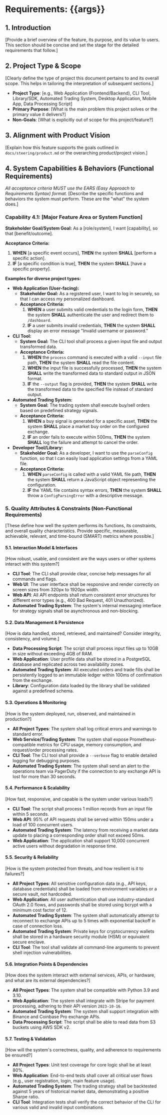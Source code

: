 # Requirements: {{args}}

## 1. Introduction
[Provide a brief overview of the feature, its purpose, and its value to users. This section should be concise and set the stage for the detailed requirements that follow.]

## 2. Project Type & Scope
[Clearly define the type of project this document pertains to and its overall scope. This helps in tailoring the interpretation of subsequent sections.]

*   **Project Type**: [e.g., Web Application (Frontend/Backend), CLI Tool, Library/SDK, Automated Trading System, Desktop Application, Mobile App, Data Processing Script]
*   **Primary Purpose**: [What is the main problem this project solves or the primary value it delivers?]
*   **Non-Goals**: [What is explicitly out of scope for this project/feature?]

## 3. Alignment with Product Vision
[Explain how this feature supports the goals outlined in `docs/steering/product.md` or the overarching product/project vision.]

## 4. System Capabilities & Behaviors (Functional Requirements)
*All acceptance criteria MUST use the EARS (Easy Approach to Requirements Syntax) format.*
[Describe the specific functions and behaviors the system must perform. These are the "what" the system does.]

### Capability 4.1: [Major Feature Area or System Function]
**Stakeholder Goal/System Goal:** As a [role/system], I want [capability], so that [benefit/outcome].

**Acceptance Criteria:**
1.  **WHEN** [a specific event occurs], **THEN** the system **SHALL** [perform a specific action].
2.  **IF** [a specific condition is true], **THEN** the system **SHALL** [have a specific property].

**Examples for diverse project types:**

*   **Web Application (User-facing):**
    *   **Stakeholder Goal:** As a registered user, I want to log in securely, so that I can access my personalized dashboard.
    *   **Acceptance Criteria:**
        1.  **WHEN** a user submits valid credentials to the login form, **THEN** the system **SHALL** authenticate the user and redirect them to `/dashboard`.
        2.  **IF** a user submits invalid credentials, **THEN** the system **SHALL** display an error message "Invalid username or password."
*   **CLI Tool:**
    *   **System Goal:** The CLI tool shall process a given input file and output transformed data.
    *   **Acceptance Criteria:**
        1.  **WHEN** the `process` command is executed with a valid `--input` file path, **THEN** the system **SHALL** read the file content.
        2.  **WHEN** the input file is successfully processed, **THEN** the system **SHALL** write the transformed data to standard output in JSON format.
        3.  **IF** the `--output` flag is provided, **THEN** the system **SHALL** write the transformed data to the specified file instead of standard output.
*   **Automated Trading System:**
    *   **System Goal:** The trading system shall execute buy/sell orders based on predefined strategy signals.
    *   **Acceptance Criteria:**
        1.  **WHEN** a buy signal is generated for a specific asset, **THEN** the system **SHALL** place a market buy order on the configured exchange.
        2.  **IF** an order fails to execute within 500ms, **THEN** the system **SHALL** log the failure and attempt to cancel the order.
*   **Developer Tool/Library:**
    *   **Stakeholder Goal:** As a developer, I want to use the `parseConfig` function, so that I can easily load application settings from a YAML file.
    *   **Acceptance Criteria:**
        1.  **WHEN** `parseConfig` is called with a valid YAML file path, **THEN** the system **SHALL** return a JavaScript object representing the configuration.
        2.  **IF** the YAML file contains syntax errors, **THEN** the system **SHALL** throw a `ConfigParsingError` with a descriptive message.

### 5. Quality Attributes & Constraints (Non-Functional Requirements)
[These define how well the system performs its functions, its constraints, and overall quality characteristics. Provide specific, measurable, achievable, relevant, and time-bound (SMART) metrics where possible.]

#### 5.1. Interaction Model & Interfaces
[How robust, usable, and consistent are the ways users or other systems interact with this system?]
*   **CLI Tool**: The CLI shall provide clear, concise help messages for all commands and flags.
*   **Web UI**: The user interface shall be responsive and render correctly on screen sizes from 320px to 1920px width.
*   **Web API**: All API endpoints shall return consistent error structures for different error types (e.g., 400 Bad Request, 401 Unauthorized).
*   **Automated Trading System**: The system's internal messaging interface for strategy signals shall be asynchronous and non-blocking.

#### 5.2. Data Management & Persistence
[How is data handled, stored, retrieved, and maintained? Consider integrity, consistency, and volume.]
*   **Data Processing Script**: The script shall process input files up to 10GB in size without exceeding 4GB of RAM.
*   **Web Application**: User profile data shall be stored in a PostgreSQL database and replicated across two availability zones.
*   **Automated Trading System**: All executed orders and trade fills shall be persistently logged to an immutable ledger within 100ms of confirmation from the exchange.
*   **Library**: Configuration data loaded by the library shall be validated against a predefined schema.

#### 5.3. Operations & Monitoring
[How is the system deployed, run, observed, and maintained in production?]
*   **All Project Types**: The system shall log critical errors and warnings to standard error.
*   **Web Service/Trading System**: The system shall expose Prometheus-compatible metrics for CPU usage, memory consumption, and request/order processing rates.
*   **CLI Tool**: The CLI tool shall provide a `--verbose` flag to enable detailed logging for debugging purposes.
*   **Automated Trading System**: The system shall send an alert to the operations team via PagerDuty if the connection to any exchange API is lost for more than 30 seconds.

#### 5.4. Performance & Scalability
[How fast, responsive, and capable is the system under various loads?]
*   **CLI Tool**: The script shall process 1 million records from an input file within 5 seconds.
*   **Web API**: 95% of API requests shall be served within 150ms under a load of 100 concurrent users.
*   **Automated Trading System**: The latency from receiving a market data update to placing a corresponding order shall not exceed 50ms.
*   **Web Application**: The application shall support 10,000 concurrent active users without degradation in response time.

#### 5.5. Security & Reliability
[How is the system protected from threats, and how resilient is it to failures?]
*   **All Project Types**: All sensitive configuration data (e.g., API keys, database credentials) shall be loaded from environment variables or a secure vault, not hardcoded.
*   **Web Application**: All user authentication shall use industry-standard OAuth 2.0 flows, and passwords shall be stored using bcrypt with a minimum cost factor of 12.
*   **Automated Trading System**: The system shall automatically attempt to reconnect to exchange APIs up to 5 times with exponential backoff in case of connection loss.
*   **Automated Trading System**: Private keys for cryptocurrency wallets shall be stored in a hardware security module (HSM) or equivalent secure enclave.
*   **CLI Tool**: The tool shall validate all command-line arguments to prevent shell injection vulnerabilities.

#### 5.6. Integration Points & Dependencies
[How does the system interact with external services, APIs, or hardware, and what are its external dependencies?]
*   **All Project Types**: The system shall be compatible with Python 3.9 and 3.10.
*   **Web Application**: The system shall integrate with Stripe for payment processing, adhering to their API version `2023-10-16`.
*   **Automated Trading System**: The system shall support integration with Binance and Coinbase Pro exchange APIs.
*   **Data Processing Script**: The script shall be able to read data from S3 buckets using AWS SDK v2.

#### 5.7. Testing & Validation
[How will the system's correctness, quality, and adherence to requirements be ensured?]
*   **All Project Types**: Unit test coverage for core logic shall be at least 80%.
*   **Web Application**: End-to-end tests shall cover all critical user flows (e.g., user registration, login, main feature usage).
*   **Automated Trading System**: The trading strategy shall be backtested against 5 years of historical market data, demonstrating a positive Sharpe ratio.
*   **CLI Tool**: Integration tests shall verify the correct behavior of the CLI for various valid and invalid input combinations.